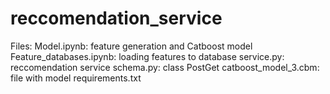 # reccomendation_service
Files:
Model.ipynb: feature generation and Catboost model
Feature_databases.ipynb: loading features to database
service.py: reccomendation service
schema.py: class PostGet
catboost_model_3.cbm: file with model
requirements.txt
